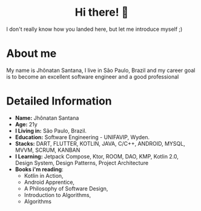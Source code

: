 
<h1 align="center">Hi there! 👋</h1>

I don't really know how you landed here, but let me introduce myself ;)

# About me
<p>My name is Jhônatan Santana, I live in São Paulo, Brazil and my career goal is to become an excellent software engineer and a good professional</p>


# Detailed Information

* **Name:** Jhônatan Santana
* **Age:** 21y
* **I Living in:** São Paulo, Brazil.
* **Education:** Software Engineering - UNIFAVIP, Wyden.
* **Stacks:** DART, FLUTTER, KOTLIN, JAVA, C/C++, ANDROID, MYSQL, MVVM, SCRUM, KANBAN
* **I Learning:**  Jetpack Compose, Ktor, ROOM, DAO, KMP, Kotlin 2.0, Design System, Design Patterns, Project Architecture
* **Books i'm reading**:
  *  Kotlin in Action,
  *  Android Apprentice,
  *  A Philosophy of Software Design,
  *  Introduction to Algorithms,
  *  Algorithms


